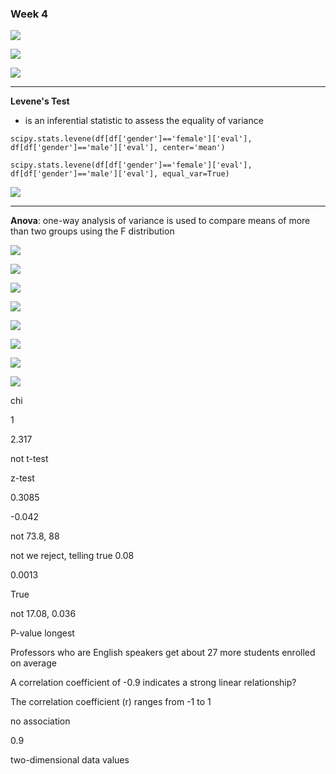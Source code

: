 ### Week 4

![](C:\Users\user\AppData\Roaming\marktext\images\2022-01-30-21-24-02-image.png)

![](C:\Users\user\AppData\Roaming\marktext\images\2022-01-30-21-24-50-image.png)

![](C:\Users\user\AppData\Roaming\marktext\images\2022-01-30-21-26-10-image.png)

---

**Levene's Test**

* is an inferential statistic to assess the equality of variance

```
scipy.stats.levene(df[df['gender']=='female']['eval'], df[df['gender']=='male']['eval'], center='mean')
```

```
scipy.stats.levene(df[df['gender']=='female']['eval'], df[df['gender']=='male']['eval'], equal_var=True)
```

![](C:\Users\user\AppData\Roaming\marktext\images\2022-01-30-21-30-31-image.png)

---

**Anova**: one-way analysis of variance is used to compare means of more than two groups using the F distribution

![](C:\Users\user\AppData\Roaming\marktext\images\2022-01-30-21-32-17-image.png)

![](C:\Users\user\AppData\Roaming\marktext\images\2022-01-30-21-32-33-image.png)

![](C:\Users\user\AppData\Roaming\marktext\images\2022-01-30-21-32-47-image.png)

![](C:\Users\user\AppData\Roaming\marktext\images\2022-01-30-21-32-59-image.png)

![](C:\Users\user\AppData\Roaming\marktext\images\2022-01-30-21-33-44-image.png)

![](C:\Users\user\AppData\Roaming\marktext\images\2022-01-30-21-34-04-image.png)

![](C:\Users\user\AppData\Roaming\marktext\images\2022-01-30-21-34-31-image.png)

![](C:\Users\user\AppData\Roaming\marktext\images\2022-01-30-21-34-51-image.png)

chi

1

2.317

not t-test

z-test

0.3085

-0.042

not 73.8, 88

not we reject, telling true 0.08

0.0013

True

not 17.08, 0.036

P-value longest

Professors who are English speakers get about 27 more students enrolled on average

A correlation coefficient of -0.9 indicates a strong linear relationship?

The correlation coefficient (r) ranges from -1 to 1

no association

0.9

two-dimensional data values

